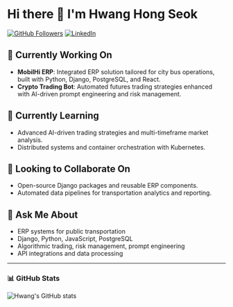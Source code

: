 # Hi there 👋 I'm Hwang Hong Seok

[![GitHub Followers](https://img.shields.io/github/followers/hshwang86?label=Follow&style=social)](https://github.com/hshwang86)
[![LinkedIn](https://img.shields.io/badge/LinkedIn-HwangHongSeok-blue?style=flat-square&logo=linkedin)](https://www.linkedin.com/in/hshwang86)

## 🔭 Currently Working On
- **MobilHi ERP**: Integrated ERP solution tailored for city bus operations, built with Python, Django, PostgreSQL, and React.
- **Crypto Trading Bot**: Automated futures trading strategies enhanced with AI-driven prompt engineering and risk management.

## 🌱 Currently Learning
- Advanced AI-driven trading strategies and multi-timeframe market analysis.
- Distributed systems and container orchestration with Kubernetes.

## 👯 Looking to Collaborate On
- Open-source Django packages and reusable ERP components.
- Automated data pipelines for transportation analytics and reporting.

## 💬 Ask Me About
- ERP systems for public transportation
- Django, Python, JavaScript, PostgreSQL
- Algorithmic trading, risk management, prompt engineering
- API integrations and data processing

---

### 📊 GitHub Stats

![Hwang's GitHub stats](https://github-readme-stats.vercel.app/api?username=hshwang86&show_icons=true&theme=default&include_all_commits=true)

